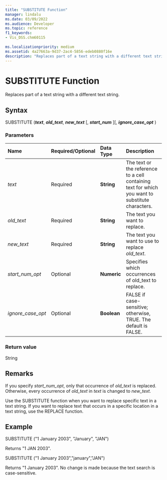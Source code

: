 ```yaml
---
title: "SUBSTITUTE Function" 
manager: lindalu
ms.date: 03/09/2022
ms.audience: Developer
ms.topic: reference
f1_keywords:
- Vis_DSS.chm60115
 
ms.localizationpriority: medium
ms.assetid: 4a27663a-9d37-2ac4-5856-edeb0880f16e
description: "Replaces part of a text string with a different text string."
---
```


# SUBSTITUTE Function

Replaces part of a text string with a different text string.
  
## Syntax

 SUBSTITUTE (***text***, ***old_text***, ***new_text*** [, ***start_num*** ][, ***ignore_case_opt*** )
  
### Parameters

|**Name**|**Required/Optional**|**Data Type**|**Description**|
|:-----|:-----|:-----|:-----|
| *text* <br/> |Required  <br/> |**String** <br/> | The text or the reference to a cell containing text for which you want to substitute characters. |
| *old_text* <br/> |Required  <br/> |**String** <br/> | The text you want to replace. |
| *new_text* <br/> |Required  <br/> |**String** <br/> | The text you want to use to replace *old_text*. |
| *start_num_opt* <br/> |Optional  <br/> |**Numeric** <br/> |Specifies which occurrences of old_text to replace. |
| *ignore_case_opt* <br/> |Optional  <br/> |**Boolean** <br/> |FALSE if case-sensitive; otherwise, TRUE. The default is FALSE. |

### Return value

String
  
## Remarks

 If you specify *start_num_opt*, only that occurrence of *old_text* is replaced. Otherwise, every occurrence of *old_text* in *text* is changed to *new_text.*
  
Use the SUBSTITUTE function when you want to replace specific text in a text string. If you want to replace text that occurs in a specific location in a text string, use the REPLACE function.
  
## Example

SUBSTITUTE ("1 January 2003", "January", "JAN")
  
Returns "1 JAN 2003".
  
SUBSTITUTE ("1 January 2003","january","JAN")
  
Returns "1 January 2003". No change is made because the text search is case-sensitive.
  